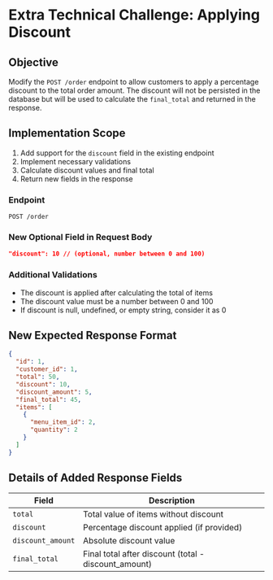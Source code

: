 # Extra Technical Challenge: Applying Discount

## Objective

Modify the `POST /order` endpoint to allow customers to apply a percentage discount to the total order amount. The discount will not be persisted in the database but will be used to calculate the `final_total` and returned in the response.

## Implementation Scope

1. Add support for the `discount` field in the existing endpoint
2. Implement necessary validations
3. Calculate discount values and final total
4. Return new fields in the response

### Endpoint

`POST /order`

### New Optional Field in Request Body

```json
"discount": 10 // (optional, number between 0 and 100)
```

### Additional Validations

- The discount is applied after calculating the total of items
- The discount value must be a number between 0 and 100
- If discount is null, undefined, or empty string, consider it as 0

## New Expected Response Format

```json
{
  "id": 1,
  "customer_id": 1,
  "total": 50,
  "discount": 10,
  "discount_amount": 5,
  "final_total": 45,
  "items": [
    {
      "menu_item_id": 2,
      "quantity": 2
    }
  ]
}
```

## Details of Added Response Fields

| Field             | Description                                          |
| ----------------- | ---------------------------------------------------- |
| `total`           | Total value of items without discount                |
| `discount`        | Percentage discount applied (if provided)            |
| `discount_amount` | Absolute discount value                              |
| `final_total`     | Final total after discount (total - discount_amount) |
